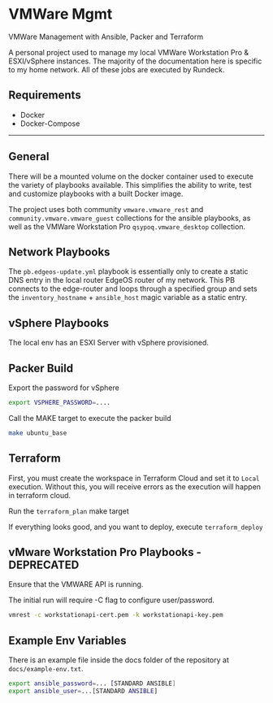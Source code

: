 # VMWare Mgmt

VMWare Management with Ansible, Packer and Terraform

A personal project used to manage my local VMWare Workstation Pro & ESXI/vSphere instances. The majority of the documentation here is specific to my home network. All of these jobs are executed by Rundeck.

## Requirements

- Docker
- Docker-Compose

---

## General

There will be a mounted volume on the docker container used to execute the variety of playbooks available. This simplifies the ability to write, test and customize playbooks with a built Docker image.

The project uses both community `vmware.vmware_rest` and `community.vmware.vmware_guest` collections for the ansible playbooks, as well as the VMWare Workstation Pro `qsypoq.vmware_desktop` collection.

## Network Playbooks

The `pb.edgeos-update.yml` playbook is essentially only to create a static DNS entry in the local router EdgeOS router of my network. This PB connects to the edge-router and loops through a specified group and sets the `inventory_hostname` + `ansible_host` magic variable as a static entry.

## vSphere Playbooks

The local env has an ESXI Server with vSphere provisioned.

## Packer Build

Export the password for vSphere

```bash
export VSPHERE_PASSWORD=....
```

Call the MAKE target to execute the packer build

```bash
make ubuntu_base
```

## Terraform

First, you must create the workspace in Terraform Cloud and set it to `Local` execution. Without this, you will receive errors as the execution will happen in terraform cloud.

Run the `terraform_plan` make target

If everything looks good, and you want to deploy, execute `terraform_deploy`

## vMware Workstation Pro Playbooks - DEPRECATED

Ensure that the VMWARE API is running.

The initial run will require -C flag to configure user/password.

```bash
vmrest -c workstationapi-cert.pem -k workstationapi-key.pem
```

## Example Env Variables

There is an example file inside the docs folder of the repository at `docs/example-env.txt`.

```bash
export ansible_password=... [STANDARD ANSIBLE]
export ansible_user=...[STANDARD ANSIBLE]
```
